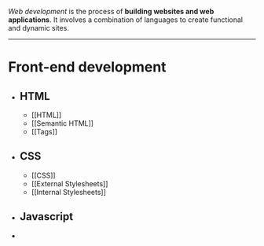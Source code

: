 *Web development* is the process of **building websites and web applications**. It involves a combination of languages to create functional and dynamic sites.
___
# Front-end development
- ## HTML
	- [[HTML]]
	- [[Semantic HTML]]
	- [[Tags]]

- ## CSS
	- [[CSS]]
	- [[External Stylesheets]]
	- [[Internal Stylesheets]]

- ## Javascript
- 